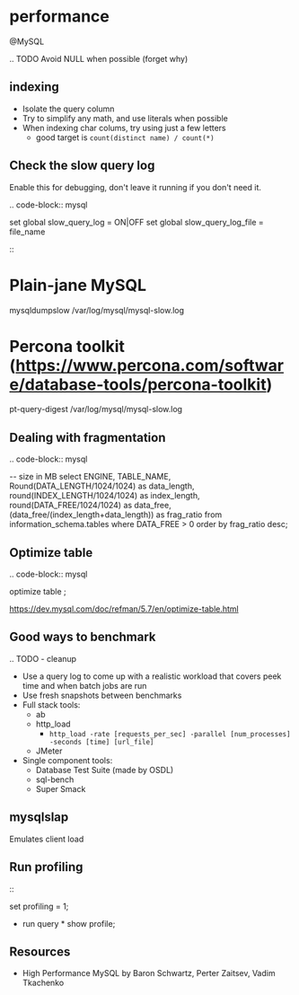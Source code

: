 # performance
@MySQL

.. TODO
  Avoid NULL when possible (forget why)

indexing
--------

* Isolate the query column
* Try to simplify any math, and use literals when possible
* When indexing char colums, try using just a few letters
	* good target is ``count(distinct name) / count(*)``


Check the slow query log
------------------------
Enable this for debugging, don't leave it running if you don't need it.

.. code-block:: mysql

 set global slow_query_log = ON|OFF
 set global slow_query_log_file = file_name

::

  # Plain-jane MySQL
  mysqldumpslow /var/log/mysql/mysql-slow.log
  # Percona toolkit (<https://www.percona.com/software/database-tools/percona-toolkit>)
  pt-query-digest /var/log/mysql/mysql-slow.log

Dealing with fragmentation
--------------------------
.. code-block:: mysql

  -- size in MB
  select ENGINE, TABLE_NAME, Round(DATA_LENGTH/1024/1024) as data_length, round(INDEX_LENGTH/1024/1024) as index_length, round(DATA_FREE/1024/1024) as data_free, (data_free/(index_length+data_length)) as frag_ratio from information_schema.tables where DATA_FREE > 0 order by frag_ratio desc;

Optimize table
--------------
.. code-block:: mysql

   optimize table <tbl>;

<https://dev.mysql.com/doc/refman/5.7/en/optimize-table.html>

Good ways to benchmark
----------------------
.. TODO - cleanup


* Use a query log to come up with a realistic workload that covers peek time and when batch jobs are run
* Use fresh snapshots between benchmarks
* Full stack tools:
	* ab
	* http_load
		* ``http_load -rate [requests_per_sec] -parallel [num_processes] -seconds [time] [url_file]``
	* JMeter
* Single component tools:
	* Database Test Suite (made by OSDL)
	* sql-bench
	* Super Smack


mysqlslap
---------

Emulates client load

Run profiling
-------------
::

 set profiling = 1;
 * run query *
 show profile;

Resources
---------

* High Performance MySQL by Baron Schwartz, Perter Zaitsev, Vadim Tkachenko


